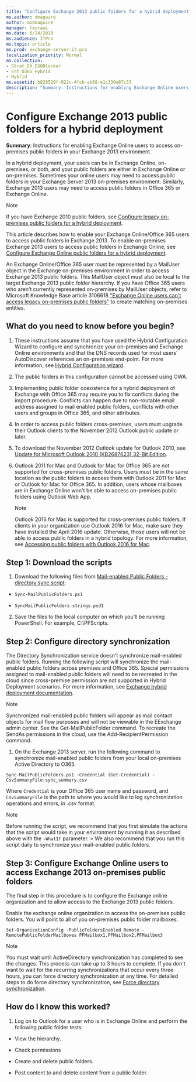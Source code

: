 ```yaml
---
title: "Configure Exchange 2013 public folders for a hybrid deployment"
ms.author: dmaguire
author: msdmaguire
manager: laurawi
ms.date: 6/24/2018
ms.audience: ITPro
ms.topic: article
ms.prod: exchange-server-it-pro
localization_priority: Normal
ms.collection:
- Strat_EX_EXOBlocker
- Ent_O365_Hybrid
- Hybrid
ms.assetid: b828520f-022c-4fcb-ab68-e1c330e87c33
description: "Summary: Instructions for enabling Exchange Online users to access on-premises public folders in your Exchange 2013 environment."
---
```


# Configure Exchange 2013 public folders for a hybrid deployment

 **Summary**: Instructions for enabling Exchange Online users to access on-premises public folders in your Exchange 2013 environment.
  
In a hybrid deployment, your users can be in Exchange Online, on-premises, or both, and your public folders are either in Exchange Online or on-premises. Sometimes your online users may need to access public folders in your Exchange Server 2013 on-premises environment. Similarly, Exchange 2013 users may need to access public folders in Office 365 or Exchange Online.
  
> [!NOTE]
> If you have Exchange 2010 public folders, see [Configure legacy on-premises public folders for a hybrid deployment](set-up-legacy-hybrid-public-folders.md). 
  
This article describes how to enable your Exchange Online/Office 365 users to access public folders in Exchange 2013. To enable on-premises Exchange 2013 users to access public folders in Exchange Online, see [Configure Exchange Online public folders for a hybrid deployment](set-up-exo-hybrid-public-folders.md).
  
An Exchange Online/Office 365 user must be represented by a MailUser object in the Exchange on-premises environment in order to access Exchange 2013 public folders. This MailUser object must also be local to the target Exchange 2013 public folder hierarchy. If you have Office 365 users who aren't currently represented on-premises by MailUser objects, refer to Microsoft Knowledge Base article 3106618 ["Exchange Online users can't access legacy on-premises public folders"](https://go.microsoft.com/fwlink/p/?LinkID=699451) to create matching on-premises entities. 
  
## What do you need to know before you begin?

1. These instructions assume that you have used the Hybrid Configuration Wizard to configure and synchronize your on-premises and Exchange Online environments and that the DNS records used for most users' AutoDiscover references an on-premises end-point. For more information, see [Hybrid Configuration wizard](../hybrid-configuration-wizard.md).
    
2. The public folders in this configuration cannot be accessed using OWA.
    
3. Implementing public folder coexistence for a hybrid deployment of Exchange with Office 365 may require you to fix conflicts during the import procedure. Conflicts can happen due to non-routable email address assigned to mail enabled public folders, conflicts with other users and groups in Office 365, and other attributes. 
    
4. In order to access public folders cross-premises, users must upgrade their Outlook clients to the November 2012 Outlook public update or later. 
    
1. To download the November 2012 Outlook update for Outlook 2010, see [Update for Microsoft Outlook 2010 (KB2687623) 32-Bit Edition](https://www.microsoft.com/en-us/download/details.aspx?id=35702).
    
    
5. Outlook 2011 for Mac and Outlook for Mac for Office 365 are not supported for cross-premises public folders. Users must be in the same location as the public folders to access them with Outlook 2011 for Mac or Outlook for Mac for Office 365. In addition, users whose mailboxes are in Exchange Online won't be able to access on-premises public folders using Outlook Web App.
    
    > [!NOTE]
    > Outlook 2016 for Mac is supported for cross-premises public folders. If clients in your organization use Outlook 2016 for Mac, make sure they have installed the April 2016 update. Otherwise, those users will not be able to access public folders in a hybrid topology. For more information, see [Accessing public folders with Outlook 2016 for Mac](http://technet.microsoft.com/library/bc9b8226-bd8b-4edc-882b-4f19cfe118eb.aspx). 
  
## Step 1: Download the scripts
<a name="download"> </a>

1. Download the following files from [Mail-enabled Public Folders - directory sync script](https://www.microsoft.com/en-us/download/details.aspx?id=46381):
    
  -  `Sync-MailPublicFolders.ps1`
    
  -  `SyncMailPublicFolders.strings.psd1`
    
2. Save the files to the local computer on which you'll be running PowerShell. For example, C:\PFScripts.
    
## Step 2: Configure directory synchronization
<a name="dirsync"> </a>

The Directory Synchronization service doesn't synchronize mail-enabled public folders. Running the following script will synchronize the mail-enabled public folders across premises and Office 365. Special permissions assigned to mail-enabled public folders will need to be recreated in the cloud since cross-premise permission are not supported in Hybrid Deployment scenarios. For more information, see [Exchange hybrid deployment documentation](../exchange-hybrid.md#exchange-hybrid-deployment-documentation).
  
> [!NOTE]
> Synchronized mail-enabled public folders will appear as mail contact objects for mail flow purposes and will not be viewable in the EExchange admin center. See the Get-MailPublicFolder command. To recreate the SendAs permissions in the cloud, use the Add-RecipientPermission command. 
  
1. On the Exchange 2013 server, run the following command to synchronize mail-enabled public folders from your local on-premises Active Directory to O365.
    
  ```
  Sync-MailPublicFolders.ps1 -Credential (Get-Credential) -CsvSummaryFile:sync_summary.csv
  ```

  Where  `Credential` is your Office 365 user name and password, and  `CsvSummaryFile` is the path to where you would like to log synchronization operations and errors, in .csv format. 
    
> [!NOTE]
> Before running the script, we recommend that you first simulate the actions that the script would take in your environment by running it as described above with the  `-WhatIf` parameter. > We also recommend that you run this script daily to synchronize your mail-enabled public folders. 
  
## Step 3: Configure Exchange Online users to access Exchange 2013 on-premises public folders
<a name="Access"> </a>

The final step in this procedure is to configure the Exchange online organization and to allow access to the Exchange 2013 public folders.
  
Enable the exchange online organization to access the on-premises public folders. You will point to all of you on-premises public folder mailboxes.
  
```
Set-OrganizationConfig -PublicFoldersEnabled Remote -RemotePublicFolderMailboxes PFMailbox1,PFMailbox2,PFMailbox3
```

> [!NOTE]
> You must wait until ActiveDirectory synchronization has completed to see the changes. This process can take up to 3 hours to complete. If you don't want to wait for the recurring synchronizations that occur every three hours, you can force directory synchronization at any time. For detailed steps to do force directory synchronization, see [Force directory synchronization](http://technet.microsoft.com/en-us/library/jj151771.aspx). 
  
## How do I know this worked?
<a name="Access"> </a>

1. Log on to Outlook for a user who is in Exchange Online and perform the following public folder tests:
    
  - View the hierarchy.
    
  - Check permissions
    
  - Create and delete public folders.
    
  - Post content to and delete content from a public folder.
    

